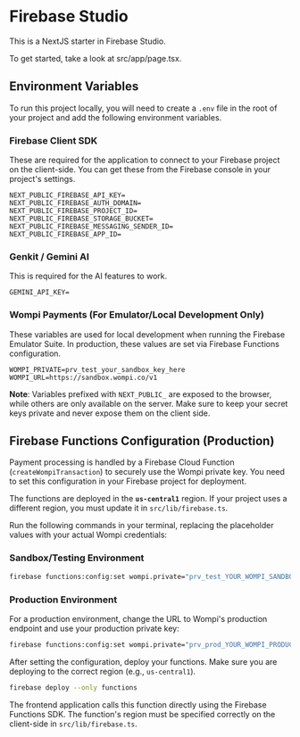 # Firebase Studio

This is a NextJS starter in Firebase Studio.

To get started, take a look at src/app/page.tsx.

## Environment Variables

To run this project locally, you will need to create a `.env` file in the root of your project and add the following environment variables.

### Firebase Client SDK
These are required for the application to connect to your Firebase project on the client-side. You can get these from the Firebase console in your project's settings.

```
NEXT_PUBLIC_FIREBASE_API_KEY=
NEXT_PUBLIC_FIREBASE_AUTH_DOMAIN=
NEXT_PUBLIC_FIREBASE_PROJECT_ID=
NEXT_PUBLIC_FIREBASE_STORAGE_BUCKET=
NEXT_PUBLIC_FIREBASE_MESSAGING_SENDER_ID=
NEXT_PUBLIC_FIREBASE_APP_ID=
```

### Genkit / Gemini AI
This is required for the AI features to work.

```
GEMINI_API_KEY=
```

### Wompi Payments (For Emulator/Local Development Only)
These variables are used for local development when running the Firebase Emulator Suite. In production, these values are set via Firebase Functions configuration.

```
WOMPI_PRIVATE=prv_test_your_sandbox_key_here
WOMPI_URL=https://sandbox.wompi.co/v1
```

**Note**: Variables prefixed with `NEXT_PUBLIC_` are exposed to the browser, while others are only available on the server. Make sure to keep your secret keys private and never expose them on the client side.

## Firebase Functions Configuration (Production)

Payment processing is handled by a Firebase Cloud Function (`createWompiTransaction`) to securely use the Wompi private key. You need to set this configuration in your Firebase project for deployment.

The functions are deployed in the **`us-central1`** region. If your project uses a different region, you must update it in `src/lib/firebase.ts`.

Run the following commands in your terminal, replacing the placeholder values with your actual Wompi credentials:

### Sandbox/Testing Environment
```bash
firebase functions:config:set wompi.private="prv_test_YOUR_WOMPI_SANDBOX_PRIVATE_KEY" wompi.url="https://sandbox.wompi.co/v1"
```

### Production Environment
For a production environment, change the URL to Wompi's production endpoint and use your production private key:
```bash
firebase functions:config:set wompi.private="prv_prod_YOUR_WOMPI_PRODUCTION_PRIVATE_KEY" wompi.url="https://production.wompi.co/v1"
```

After setting the configuration, deploy your functions. Make sure you are deploying to the correct region (e.g., `us-central1`).

```bash
firebase deploy --only functions
```

The frontend application calls this function directly using the Firebase Functions SDK. The function's region must be specified correctly on the client-side in `src/lib/firebase.ts`.
